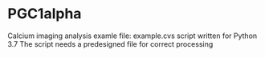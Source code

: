 # PGC1alpha
Calcium imaging analysis
examle file:  example.cvs
script written for Python 3.7 
The script needs a predesigned file for correct processing
